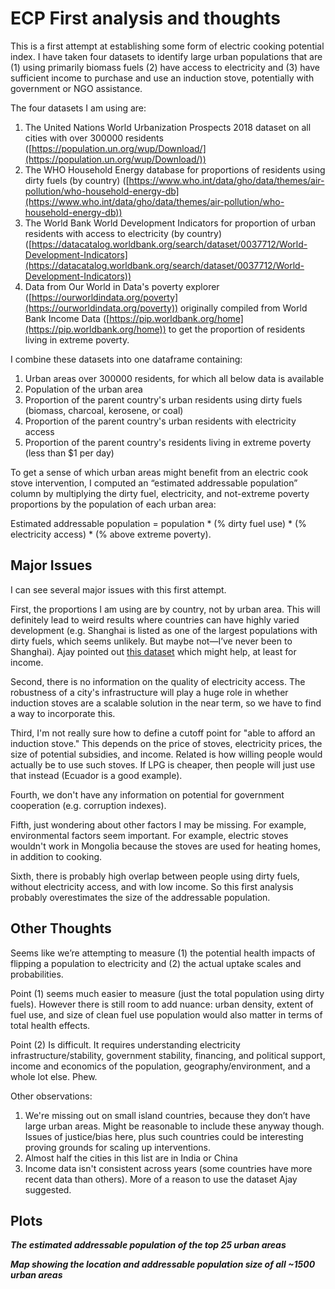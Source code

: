 # ECP First analysis and thoughts

This is a first attempt at establishing some form of electric cooking potential index. I have taken four datasets to identify large urban populations that are (1) using primarily biomass fuels (2) have access to electricity and (3) have sufficient income to purchase and use an induction stove, potentially with government or NGO assistance.

The four datasets I am using are:

1.  The United Nations World Urbanization Prospects 2018 dataset on all cities with over 300000 residents ([https://population.un.org/wup/Download/](https://population.un.org/wup/Download/))
2.  The WHO Household Energy database for proportions of residents using dirty fuels (by country) ([https://www.who.int/data/gho/data/themes/air-pollution/who-household-energy-db](https://www.who.int/data/gho/data/themes/air-pollution/who-household-energy-db))
3.  The World Bank World Development Indicators for proportion of urban residents with access to electricity (by country) ([https://datacatalog.worldbank.org/search/dataset/0037712/World-Development-Indicators](https://datacatalog.worldbank.org/search/dataset/0037712/World-Development-Indicators))
4.  Data from Our World in Data's poverty explorer ([https://ourworldindata.org/poverty](https://ourworldindata.org/poverty)) originally compiled from World Bank Income Data ([https://pip.worldbank.org/home](https://pip.worldbank.org/home)) to get the proportion of residents living in extreme poverty.

I combine these datasets into one dataframe containing:

1.  Urban areas over 300000 residents, for which all below data is available
2.  Population of the urban area
3.  Proportion of the parent country's urban residents using dirty fuels (biomass, charcoal, kerosene, or coal)
4.  Proportion of the parent country's urban residents with electricity access
5.  Proportion of the parent country's residents living in extreme poverty (less than $1 per day)

To get a sense of which urban areas might benefit from an electric cook stove intervention, I computed an “estimated addressable population” column by multiplying the dirty fuel, electricity, and not-extreme poverty proportions by the population of each urban area:

Estimated addressable population = population * (% dirty fuel use) * (% electricity access) * (% above extreme poverty).

## Major Issues

I can see several major issues with this first attempt.

First, the proportions I am using are by country, not by urban area. This will definitely lead to weird results where countries can have highly varied development (e.g. Shanghai is listed as one of the largest populations with dirty fuels, which seems unlikely. But maybe not—I’ve never been to Shanghai). Ajay pointed out [this dataset](https://www.pnas.org/doi/10.1073/pnas.2113658119#supplementary-materials) which might help, at least for income.

Second, there is no information on the quality of electricity access. The robustness of a city's infrastructure will play a huge role in whether induction stoves are a scalable solution in the near term, so we have to find a way to incorporate this.

Third, I'm not really sure how to define a cutoff point for "able to afford an induction stove." This depends on the price of stoves, electricity prices, the size of potential subsidies, and income. Related is how willing people would actually be to use such stoves. If LPG is cheaper, then people will just use that instead (Ecuador is a good example).

Fourth, we don't have any information on potential for government cooperation (e.g. corruption indexes).

Fifth, just wondering about other factors I may be missing. For example, environmental factors seem important. For example, electric stoves wouldn't work in Mongolia because the stoves are used for heating homes, in addition to cooking.

Sixth, there is probably high overlap between people using dirty fuels, without electricity access, and with low income. So this first analysis probably overestimates the size of the addressable population.

## Other Thoughts

Seems like we’re attempting to measure (1) the potential health impacts of flipping a population to electricity and (2) the actual uptake scales and probabilities.

Point (1) seems much easier to measure (just the total population using dirty fuels). However there is still room to add nuance: urban density, extent of fuel use, and size of clean fuel use population would also matter in terms of total health effects.

Point (2) Is difficult. It requires understanding electricity infrastructure/stability, government stability, financing, and political support, income and economics of the population, geography/environment, and a whole lot else. Phew.

Other observations:

1.  We're missing out on small island countries, because they don’t have large urban areas. Might be reasonable to include these anyway though. Issues of justice/bias here, plus such countries could be interesting proving grounds for scaling up interventions.
2.  Almost half the cities in this list are in India or China
3.  Income data isn't consistent across years (some countries have more recent data than others). More of a reason to use the dataset Ajay suggested.

## Plots

[](Figures/first_analysis_fig_1.png)
***The estimated addressable population of the top 25 urban areas***

[](Figures/first_analysis_fig_2.png)
***Map showing the location and addressable population size of all ~1500 urban areas***